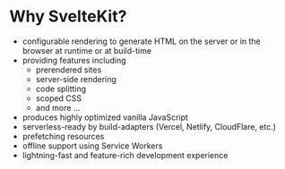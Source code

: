 # Why SvelteKit?

- configurable rendering to generate HTML on the server or in the browser at runtime or at build-time
- providing features including 
  - prerendered sites
  - server-side rendering
  - code splitting
  - scoped CSS 
  - and more ...
- produces highly optimized vanilla JavaScript
- serverless-ready by build-adapters (Vercel, Netlify, CloudFlare, etc.)
- prefetching resources
- offline support using Service Workers
- lightning-fast and feature-rich development experience

